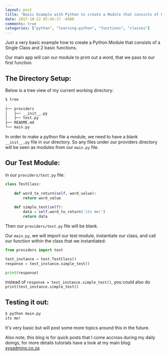 ```yaml
---
layout: post
title: "Basic Example with Python to create a Module that consists of Classes and Functions"
date: 2017-10-22 05:45:17 -0400
comments: true
categories: ["python", "learning-python", "functions", "classes"] 
---
```


Just a very basic example how to create a Python Module that consists of a Single Class and 2 basic functions. 

Our main app will can our module to print out a word, that we pass to our first function.

## The Directory Setup:

Below is a tree view of my current working directory:

```bash
$ tree
.
├── providers
│   ├── __init__.py
│   ├── test.py
├── README.md
└── main.py
```

In order to make a python file a module, we need to have a blank `__init__.py` file in our directory. So any files under our providers directory will be seen as modules from our `main.py` file.

## Our Test Module:

in our `providers/test.py` file:

```python
class TestClass:
    
    def word_to_return(self, word_value):
        return word_value
   
    def simple_test(self):
        data = self.word_to_return('its me!')
        return data
```

Then our `providers/test.py` file will be blank.

Our `main.py`, we will import our test module, instantiate our class, and call our function within the class that we instantiated:

```python
from providers import test

test_instance = test.TestClass()
response = test_instance.simple_test()

print(response)
```

instead of `response = test_instance.simple_test()`, you could also do `print(test_instance.simple_test()`

## Testing it out:

```bash
$ python main.py
its me!
```

It's very basic but will post some more topics around this in the future.

Also note, this blog is for quick posts that I come accross during my daily doings, for more details tutorials have a look at my main blog: [sysadmins.co.za](https://sysadmins.co.za/?referral=blog.ruanbekker.com?category=python)
